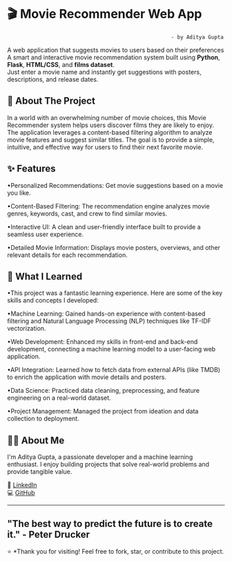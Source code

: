 #  🎬 Movie Recommender Web App  
                                                         - by Aditya Gupta




                               
A web application that suggests movies to users based on their preferences 
A smart and interactive movie recommendation system built using **Python**, **Flask**, **HTML/CSS**, and **films dataset**.  
Just enter a movie name and instantly get suggestions with posters, descriptions, and release dates.






## 🚀 About The Project



In a world with an overwhelming number of movie choices, this Movie Recommender system helps users discover films they are likely to enjoy. The application leverages a content-based filtering algorithm to analyze movie features and suggest similar titles. The goal is to provide a simple, intuitive, and effective way for users to find their next favorite movie.







## ✨ Features



•Personalized Recommendations: Get movie suggestions based on a movie you like.

•Content-Based Filtering: The recommendation engine analyzes movie genres, keywords, cast, and crew to find similar movies.

•Interactive UI: A clean and user-friendly interface built to provide a seamless user experience.

•Detailed Movie Information: Displays movie posters, overviews, and other relevant details for each recommendation.





## 🧠 What I Learned



•This project was a fantastic learning experience. Here are some of the key skills and concepts I developed:

•Machine Learning: Gained hands-on experience with content-based filtering and Natural Language Processing (NLP) techniques like TF-IDF vectorization.

•Web Development: Enhanced my skills in front-end and back-end development, connecting a machine learning model to a user-facing web application.

•API Integration: Learned how to fetch data from external APIs (like TMDB) to enrich the application with movie details and posters.

•Data Science: Practiced data cleaning, preprocessing, and feature engineering on a real-world dataset.

•Project Management: Managed the project from ideation and data collection to deployment.



## 👨‍💻 About Me



I'm Aditya Gupta, a passionate developer and a machine learning enthusiast. I enjoy building projects that solve real-world problems and provide tangible value.

🔗 [LinkedIn](https://www.linkedin.com/in/aditya-gupta-a2685b312)  
💻 [GitHub](https://github.com/account) 

-----------------------------------------------------------------------------------------
"The best way to predict the future is to create it." - Peter Drucker
-----------------------------------------------------------------------------------------



⭐ *Thank you for visiting! Feel free to fork, star, or contribute to this project.


